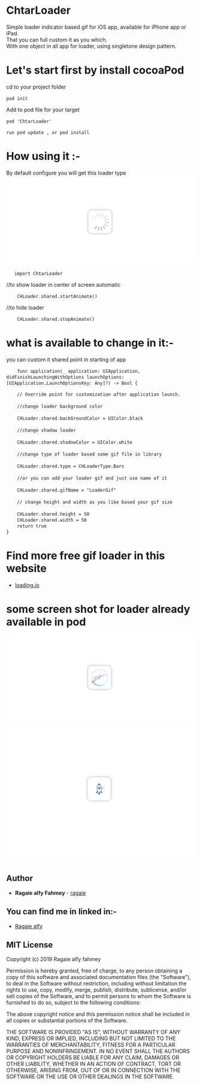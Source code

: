 # ChtarLoader
Simple loader indicator based gif for iOS app, available for iPhone app or iPad.<br />
That you can full custom it as you which.<br />
With one object in all app for loader, using singletone design pattern.<br />

# Let's start first by install cocoaPod
 
   cd to your project folder 
   ```
   pod init
   ```
   Add to pod file for your target
   ```
   pod 'ChtarLoader'
   ```
   ```
   run pod update , or pod install
   ```
# How  using it :- 

By default configure you will get this loader type
![Screenshot](https://github.com/ragaie/ChtarLoader/blob/master/ChtarLoader/Screen%20Shot%202019-03-21%20at%2013.37.01.png) 
```
   import ChtarLoader
```
//to show loader in center of screen automatic 
```
    CHLoader.shared.startAnimate()
```
//to hide loader 
```
    CHLoader.shared.stopAnimate()
```

# what is available to change in it:-
you can custom it shared point in starting of app 

```
    func application(_ application: UIApplication, didFinishLaunchingWithOptions launchOptions:   [UIApplication.LaunchOptionsKey: Any]?) -> Bool {
```


        // Override point for customization after application launch.
        
        //change loader background color
        
        CHLoader.shared.backGroundColor = UIColor.black
        
        //change shadow loader 
        
        CHLoader.shared.shadowColor = UIColor.white
        
        //change type of loader based some gif file in library 
        
        CHLoader.shared.type = CHLoaderType.Bars
        
        //or you can add your loader gif and just use name of it 
        
        CHLoader.shared.gifName = "LoaderGif"
        
        // change height and width as you like based your gif size
        
        CHLoader.shared.height = 50
        CHLoader.shared.width = 50
        return true
    }
    
    
# Find more free gif loader in this website
 - [loading.io](https://loading.io)

# some screen shot for loader already available in pod 

![Screenshot](https://github.com/ragaie/ChtarLoader/blob/master/ChtarLoader/Screen%20Shot%202019-03-21%20at%2013.36.41.png)
![Screenshot](https://github.com/ragaie/ChtarLoader/blob/master/ChtarLoader/Screen%20Shot%202019-03-21%20at%2013.36.16.png)


## Author

* **Ragaie alfy Fahmey**  - [ragaie](https://github.com/ragaie)

## You can find me in linked in:- 
- [Ragaie alfy](www.linkedin.com/in/ragaie-alfy)

## MIT License

Copyright (c) 2019 Ragaie alfy fahmey

Permission is hereby granted, free of charge, to any person obtaining a copy
of this software and associated documentation files (the "Software"), to deal
in the Software without restriction, including without limitation the rights
to use, copy, modify, merge, publish, distribute, sublicense, and/or sell
copies of the Software, and to permit persons to whom the Software is
furnished to do so, subject to the following conditions:

The above copyright notice and this permission notice shall be included in all
copies or substantial portions of the Software.

THE SOFTWARE IS PROVIDED "AS IS", WITHOUT WARRANTY OF ANY KIND, EXPRESS OR
IMPLIED, INCLUDING BUT NOT LIMITED TO THE WARRANTIES OF MERCHANTABILITY,
FITNESS FOR A PARTICULAR PURPOSE AND NONINFRINGEMENT. IN NO EVENT SHALL THE
AUTHORS OR COPYRIGHT HOLDERS BE LIABLE FOR ANY CLAIM, DAMAGES OR OTHER
LIABILITY, WHETHER IN AN ACTION OF CONTRACT, TORT OR OTHERWISE, ARISING FROM,
OUT OF OR IN CONNECTION WITH THE SOFTWARE OR THE USE OR OTHER DEALINGS IN THE
SOFTWARE.


